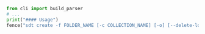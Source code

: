 ```python exec="on" result="markdown" hide_code="on"
from cli import build_parser
# ...
print("#### Usage")
fence("sdt create -f FOLDER_NAME [-c COLLECTION_NAME] [-o] [--delete-local-cog]", "bash")
